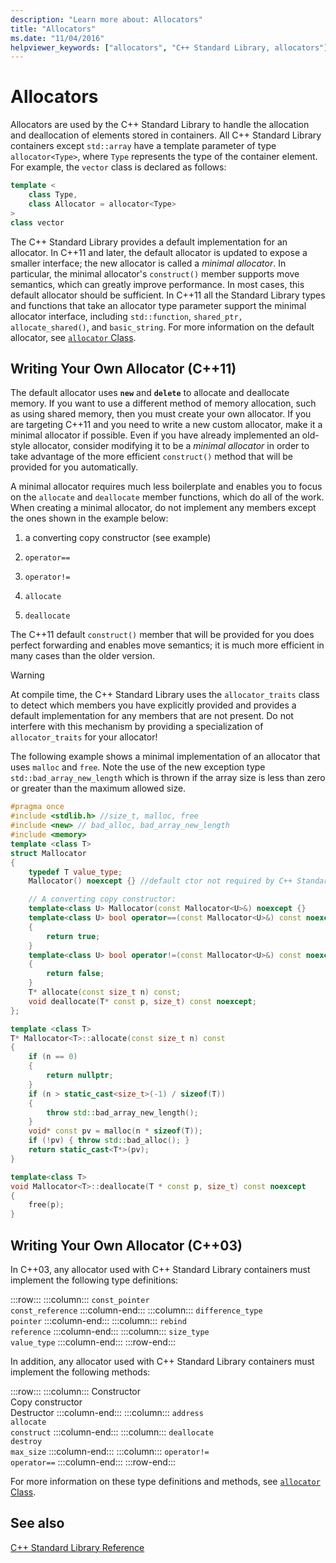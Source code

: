 ```yaml
---
description: "Learn more about: Allocators"
title: "Allocators"
ms.date: "11/04/2016"
helpviewer_keywords: ["allocators", "C++ Standard Library, allocators"]
---
```

# Allocators

Allocators are used by the C++ Standard Library to handle the allocation and deallocation of elements stored in containers. All C++ Standard Library containers except `std::array` have a template parameter of type `allocator<Type>`, where `Type` represents the type of the container element. For example, the `vector` class is declared as follows:

```cpp
template <
    class Type,
    class Allocator = allocator<Type>
>
class vector
```

The C++ Standard Library provides a default implementation for an allocator. In C++11 and later, the default allocator is updated to expose a smaller interface; the new allocator is called a *minimal allocator*. In particular, the minimal allocator's `construct()` member supports move semantics, which can greatly improve performance. In most cases, this default allocator should be sufficient. In C++11 all the Standard Library types and functions that take an allocator type parameter support the minimal allocator interface, including `std::function`, `shared_ptr, allocate_shared()`, and `basic_string`.  For more information on the default allocator, see [`allocator` Class](allocator-class.md).

## Writing Your Own Allocator (C++11)

The default allocator uses **`new`** and **`delete`** to allocate and deallocate memory. If you want to use a different method of memory allocation, such as using shared memory, then you must create your own allocator. If you are targeting C++11 and you need to write a new custom allocator, make it a minimal allocator if possible. Even if you have already implemented an old-style allocator, consider modifying it to be a *minimal allocator* in order to take advantage of the more efficient `construct()` method that will be provided for you automatically.

A minimal allocator requires much less boilerplate and enables you to focus on the `allocate` and `deallocate` member functions, which do all of the work. When creating a minimal allocator, do not implement any members except the ones shown in the example below:

1. a converting copy constructor (see example)

1. `operator==`

1. `operator!=`

1. `allocate`

1. `deallocate`

The C++11 default `construct()` member that will be provided for you does perfect forwarding and enables move semantics; it is much more efficient in many cases than the older version.

> [!WARNING]
> At compile time, the C++ Standard Library uses the `allocator_traits` class to detect which members you have explicitly provided and provides a default implementation for any members that are not present. Do not interfere with this mechanism by providing a specialization of `allocator_traits` for your allocator!

The following example shows a minimal implementation of an allocator that uses `malloc` and `free`. Note the use of the new exception type `std::bad_array_new_length` which is thrown if the array size is less than zero or greater than the maximum allowed size.

```cpp
#pragma once
#include <stdlib.h> //size_t, malloc, free
#include <new> // bad_alloc, bad_array_new_length
#include <memory>
template <class T>
struct Mallocator
{
    typedef T value_type;
    Mallocator() noexcept {} //default ctor not required by C++ Standard Library

    // A converting copy constructor:
    template<class U> Mallocator(const Mallocator<U>&) noexcept {}
    template<class U> bool operator==(const Mallocator<U>&) const noexcept
    {
        return true;
    }
    template<class U> bool operator!=(const Mallocator<U>&) const noexcept
    {
        return false;
    }
    T* allocate(const size_t n) const;
    void deallocate(T* const p, size_t) const noexcept;
};

template <class T>
T* Mallocator<T>::allocate(const size_t n) const
{
    if (n == 0)
    {
        return nullptr;
    }
    if (n > static_cast<size_t>(-1) / sizeof(T))
    {
        throw std::bad_array_new_length();
    }
    void* const pv = malloc(n * sizeof(T));
    if (!pv) { throw std::bad_alloc(); }
    return static_cast<T*>(pv);
}

template<class T>
void Mallocator<T>::deallocate(T * const p, size_t) const noexcept
{
    free(p);
}
```

## Writing Your Own Allocator (C++03)

In C++03, any allocator used with C++ Standard Library containers must implement the following type definitions:

:::row:::
   :::column:::
      `const_pointer`\
      `const_reference`
   :::column-end:::
   :::column:::
      `difference_type`\
      `pointer`
   :::column-end:::
   :::column:::
      `rebind`\
      `reference`
   :::column-end:::
   :::column:::
      `size_type`\
      `value_type`
   :::column-end:::
:::row-end:::

In addition, any allocator used with C++ Standard Library containers must implement the following methods:

:::row:::
   :::column:::
      Constructor\
      Copy constructor\
      Destructor
   :::column-end:::
   :::column:::
      `address`\
      `allocate`\
      `construct`
   :::column-end:::
   :::column:::
      `deallocate`\
      `destroy`\
      `max_size`
   :::column-end:::
   :::column:::
      `operator!=`\
      `operator==`
   :::column-end:::
:::row-end:::

For more information on these type definitions and methods, see [`allocator` Class](allocator-class.md).

## See also

[C++ Standard Library Reference](cpp-standard-library-reference.md)
